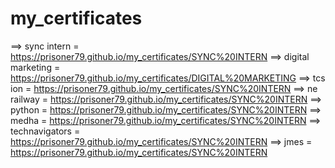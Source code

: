 # my_certificates

==> sync intern =   https://prisoner79.github.io/my_certificates/SYNC%20INTERN
==> digital marketing =   https://prisoner79.github.io/my_certificates/DIGITAL%20MARKETING
==> tcs ion =   https://prisoner79.github.io/my_certificates/SYNC%20INTERN
==> ne railway =   https://prisoner79.github.io/my_certificates/SYNC%20INTERN
==> python =   https://prisoner79.github.io/my_certificates/SYNC%20INTERN
==> medha =   https://prisoner79.github.io/my_certificates/SYNC%20INTERN
==> technavigators =   https://prisoner79.github.io/my_certificates/SYNC%20INTERN
==> jmes =   https://prisoner79.github.io/my_certificates/SYNC%20INTERN
